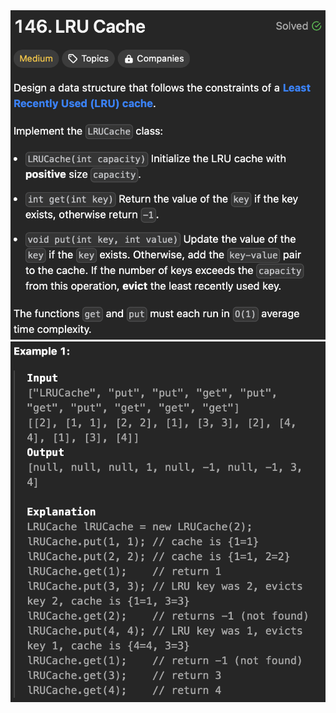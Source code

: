 <img width="565" alt="topic" src='./topic_lru_cache.png' />
<img width="565" alt="example" src='./ex_lru_cache.png' />